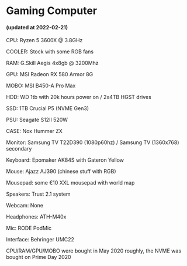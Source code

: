# Gaming Computer

#### (updated at 2022-02-21)

CPU: Ryzen 5 3600X @ 3.8GHz

COOLER: Stock with some RGB fans

RAM: G.Skill Aegis 4x8gb @ 3200Mhz

GPU: MSI Radeon RX 580 Armor 8G

MOBO: MSI B450-A Pro Max

HDD: WD 1tb with 20k hours power on / 2x4TB HGST drives 

SSD: 1TB Crucial P5 (NVME Gen3)

PSU: Seagate S12II 520W

CASE: Nox Hummer ZX

Monitor: Samsung TV T22D390 (1080p60hz) / Samsung TV (1360x768) secondary

Keyboard: Epomaker AK84S with Gateron Yellow

Mouse: Ajazz AJ390 (chinese stuff with RGB)

Mousepad: some €10 XXL mousepad with world map

Speakers: Trust 2.1 system

Webcam: None

Headphones: ATH-M40x

Mic: RODE PodMic

Interface: Behringer UMC22



CPU/RAM/GPU/MOBO were bought in May 2020 roughly, the NVME was bought on Prime Day 2020
